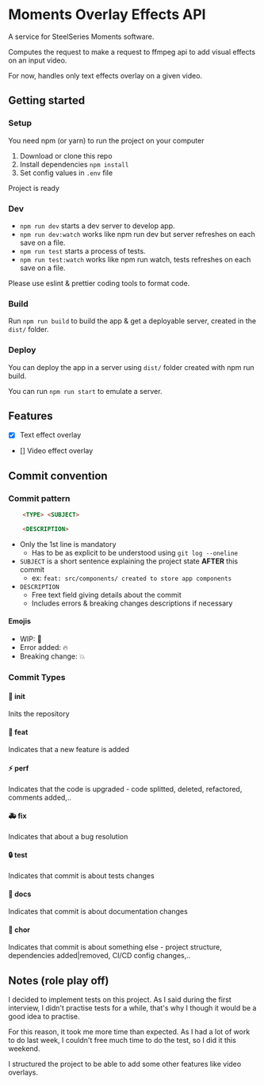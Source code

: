 # Moments Overlay Effects API

A service for SteelSeries Moments software.  

Computes the request to make a request to ffmpeg api to add visual effects on an input video.  

For now, handles only text effects overlay on a given video.

## Getting started

### Setup

You need npm (or yarn) to run the project on your computer

1. Download or clone this repo
2. Install dependencies `npm install`
3. Set config values in `.env` file

Project is ready

### Dev

- `npm run dev` starts a dev server to develop app.
- `npm run dev:watch` works like npm run dev but server refreshes on each save on a file.
- `npm run test` starts a process of tests.
- `npm run test:watch` works like npm run watch, tests refreshes on each save on a file.

Please use eslint & prettier coding tools to format code.

### Build

Run `npm run build` to build the app & get a deployable server, created in the `dist/` folder.

### Deploy

You can deploy the app in a server using `dist/` folder created with npm run build.

You can run `npm run start` to emulate a server.

## Features

- [x] Text effect overlay
- [] Video effect overlay

## Commit convention

### Commit pattern

```html
    <TYPE> <SUBJECT>

    <DESCRIPTION>
```

- Only the 1st line is mandatory
  - Has to be as explicit to be understood using `git log --oneline`
- `SUBJECT` is a short sentence explaining the project state **AFTER** this commit
  - ex: `feat: src/components/ created to store app components`
- `DESCRIPTION`
  - Free text field giving details about the commit
  - Includes errors & breaking changes descriptions if necessary

#### Emojis

- WIP: 🚧
- Error added: 🔥
- Breaking change: 💥

### Commit Types

#### 🌱 init

Inits the repository

#### 🎉 feat

Indicates that a new feature is added

#### ⚡️ perf

Indicates that the code is upgraded - code splitted, deleted, refactored, comments added,..

#### 🚑️ fix

Indicates that about a bug resolution

#### 🔒️ test

Indicates that commit is about tests changes

#### 📝 docs

Indicates that commit is about documentation changes

#### 🔧 chor

Indicates that commit is about something else - project structure, dependencies added|removed, CI/CD config changes,..

## Notes (role play off)

I decided to implement tests on this project. As I said during the first interview, I didn't practise tests for a while, that's why I though it would be a good idea to practise.

For this reason, it took me more time than expected. As I had a lot of work to do last week, I couldn't free much time to do the test, so I did it this weekend.

I structured the project to be able to add some other features like video overlays.
